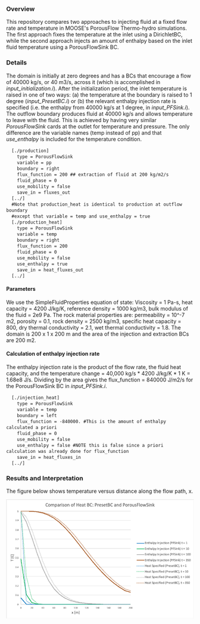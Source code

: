 ### Overview

This repository compares two approaches to injecting fluid at a fixed flow rate and temperature in MOOSE's PorousFlow Thermo-hydro simulations. The first approach fixes the temperature at the inlet using a DirichletBC, while the second approach injects an amount of enthalpy based on the inlet fluid temperature using a PorousFlowSink BC.

### Details

The domain is initially at zero degrees and has a BCs that encourage a flow of 40000 kg/s, or 40 m3/s, across it (which is accomplished in *input\_initialization.i*). After the initialization period, the inlet temperature is raised in one of two ways: (a) the temperature at the boundary is raised to 1 degree (*input\_PresetBC.i*) or (b) the relevant enthalpy injection rate is specified (i.e. the enthalpy from 40000 kg/s at 1 degree, in *input\_PFSink.i*). The outflow boundary produces fluid at 40000 kg/s and allows temperature to leave with the fluid. This is achieved by having very similar *PorousFlowSink* cards at the outlet for temperature and pressure. The only difference are the variable names (temp instead of pp) and that *use\_enthalpy* is included for the temperature condition.

```
  [./production]
    type = PorousFlowSink
    variable = pp
    boundary = right
    flux_function = 200 ## extraction of fluid at 200 kg/m2/s
    fluid_phase = 0
    use_mobility = false
    save_in = fluxes_out
  [../]
  #Note that production_heat is identical to production at outflow boundary
  #except that variable = temp and use_enthalpy = true
  [./production_heat]
    type = PorousFlowSink
    variable = temp
    boundary = right
    flux_function = 200
    fluid_phase = 0
    use_mobility = false
    use_enthalpy = true
    save_in = heat_fluxes_out
  [../]
```

#### Parameters 

We use the SimpleFluidProperties equation of state: Viscosity = 1 Pa-s, heat capacity = 4200 J/kg/K, reference density = 1000 kg/m3, bulk modulus of the fluid = 2e9 Pa. 
The rock material properties are: permeability = 10^-7 m2, porosity = 0.1, rock density = 2500 kg/m3, specific heat capacity = 800, dry thermal conductivity = 2.1, wet thermal conductivity = 1.8.
The domain is 200 x 1 x 200 m and the area of the injection and extraction BCs are 200 m2.

#### Calculation of enthalpy injection rate

The enthalpy injection rate is the product of the flow rate, the fluid heat capacity, and the temperature change = 40,000 kg/s * 4200 J/kg/K * 1 K = 1.68e8 J/s. Dividing by the area gives the flux\_function = 840000 J/m2/s for the PorousFlowSink BC in *input\_PFSink.i*.

```
  [./injection_heat]
    type = PorousFlowSink
    variable = temp
    boundary = left
    flux_function = -840000. #This is the amount of enthalpy calculated a priori
    fluid_phase = 0
    use_mobility = false
    use_enthalpy = false #NOTE this is false since a priori calculation was already done for flux_function
    save_in = heat_fluxes_in
  [../]
```

### Results and Interpretation

The figure below shows temperature versus distance along the flow path, x. 

![Tux, the Linux mascot](Heat_BC_comparison.png)


